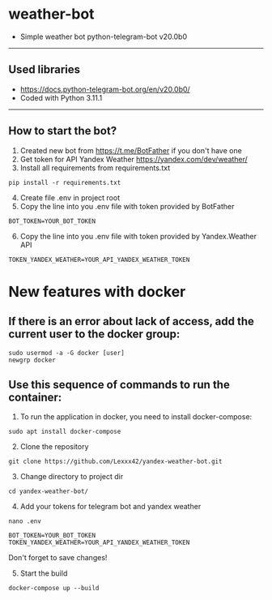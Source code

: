 # weather-bot

* Simple weather bot python-telegram-bot v20.0b0

---

## Used libraries

* https://docs.python-telegram-bot.org/en/v20.0b0/
* Coded with Python 3.11.1

---

## How to start the bot?

1. Created new bot from https://t.me/BotFather if you don't have one
2. Get token for API Yandex Weather https://yandex.com/dev/weather/
3. Install all requirements from requirements.txt

``` shell
pip install -r requirements.txt  
```

4. Create file .env in project root
5. Copy the line into you .env file with token provided by BotFather

``` shell
BOT_TOKEN=YOUR_BOT_TOKEN  
```

6. Copy the line into you .env file with token provided by Yandex.Weather API

``` shell
TOKEN_YANDEX_WEATHER=YOUR_API_YANDEX_WEATHER_TOKEN  
```

# New features with docker

## If there is an error about lack of access, add the current user to the docker group:

```shell
sudo usermod -a -G docker [user]
newgrp docker
```

## Use this sequence of commands to run the container:

1. To run the application in docker, you need to install docker-compose:

```shell
sudo apt install docker-compose 
```

2. Clone the repository

```shell
git clone https://github.com/Lexxx42/yandex-weather-bot.git
```

3. Change directory to project dir

```shell
cd yandex-weather-bot/
```

4. Add your tokens for telegram bot and yandex weather

```shell
nano .env
```

```
BOT_TOKEN=YOUR_BOT_TOKEN
TOKEN_YANDEX_WEATHER=YOUR_API_YANDEX_WEATHER_TOKEN
```


Don't forget to save changes!

5. Start the build

```shell
docker-compose up --build
```
